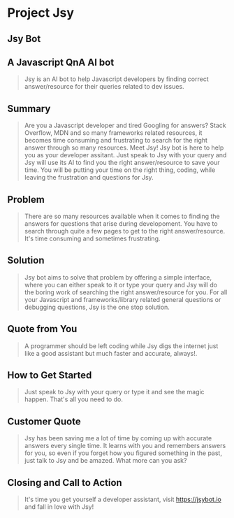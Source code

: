 # Project Jsy #

<!-- 
> This material was originally posted [here](http://www.quora.com/What-is-Amazons-approach-to-product-development-and-product-management). It is reproduced here for posterities sake.

There is an approach called "working backwards" that is widely used at Amazon. They work backwards from the customer, rather than starting with an idea for a product and trying to bolt customers onto it. While working backwards can be applied to any specific product decision, using this approach is especially important when developing new products or features.

For new initiatives a product manager typically starts by writing an internal press release announcing the finished product. The target audience for the press release is the new/updated product's customers, which can be retail customers or internal users of a tool or technology. Internal press releases are centered around the customer problem, how current solutions (internal or external) fail, and how the new product will blow away existing solutions.

If the benefits listed don't sound very interesting or exciting to customers, then perhaps they're not (and shouldn't be built). Instead, the product manager should keep iterating on the press release until they've come up with benefits that actually sound like benefits. Iterating on a press release is a lot less expensive than iterating on the product itself (and quicker!).

If the press release is more than a page and a half, it is probably too long. Keep it simple. 3-4 sentences for most paragraphs. Cut out the fat. Don't make it into a spec. You can accompany the press release with a FAQ that answers all of the other business or execution questions so the press release can stay focused on what the customer gets. My rule of thumb is that if the press release is hard to write, then the product is probably going to suck. Keep working at it until the outline for each paragraph flows. 

Oh, and I also like to write press-releases in what I call "Oprah-speak" for mainstream consumer products. Imagine you're sitting on Oprah's couch and have just explained the product to her, and then you listen as she explains it to her audience. That's "Oprah-speak", not "Geek-speak".

Once the project moves into development, the press release can be used as a touchstone; a guiding light. The product team can ask themselves, "Are we building what is in the press release?" If they find they're spending time building things that aren't in the press release (overbuilding), they need to ask themselves why. This keeps product development focused on achieving the customer benefits and not building extraneous stuff that takes longer to build, takes resources to maintain, and doesn't provide real customer benefit (at least not enough to warrant inclusion in the press release).
 -->
 
## Jsy Bot ##
## A Javascript QnA AI bot ##
  > Jsy is an AI bot to help Javascript developers by finding correct answer/resource for
    their queries related to dev issues. 

## Summary ##
  > Are you a Javascript developer and tired Googling for answers? Stack Overflow, MDN
    and so many frameworks related resources, it becomes time consuming and frustrating  to search for the right answer through so many resources.
    Meet Jsy!
    Jsy bot is here to help you as your developer assitant. Just speak to Jsy with your
    query and Jsy will use its AI to find you the right answer/resource to save your time. You will be putting your time on the right thing, coding, while leaving the frustration and questions for Jsy.

## Problem ##
  > There are so many resources available when it comes to finding the answers for questions that arise during developoment. You have to search through quite a few pages to get to the right answer/resource.
  It's time consuming and sometimes frustrating.

## Solution ##
  > Jsy bot aims to solve that problem by offering a simple interface, where you can either speak to it or type your query and Jsy will do the boring work of searching the
  right answer/resource for you. For all your Javascript and frameworks/library related general questions or debugging questions, Jsy is the one stop solution. 

## Quote from You ##
  > A programmer should be left coding while Jsy digs the internet just like a good
    assistant but much faster and accurate, always!.

## How to Get Started ##
  > Just speak to Jsy with your query or type it and see the magic happen. That's all you need to do.

## Customer Quote ##
  > Jsy has been saving me a lot of time by coming up with accurate answers every single time. It learns with you and remembers answers for you, so even if you forget how you figured something in the past, just talk to Jsy and be amazed. What more can you ask?

## Closing and Call to Action ##
  > It's time you get yourself a developer assistant, visit https://jsybot.io and fall in love with Jsy!
